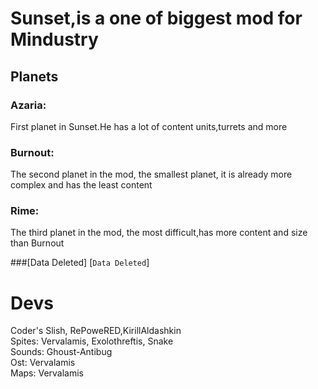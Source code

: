 # Sunset,is a one of biggest mod for Mindustry

## Planets

### Azaria:
First planet in Sunset.He has a lot of content units,turrets and more

### Burnout:
The second planet in the mod, the smallest planet, it is already more complex and has the least content

### Rime:
The third planet in the mod, the most difficult,has more content and size than Burnout

###[Data Deleted]
[`Data Deleted`]

# Devs
Coder's Slish, RePoweRED,KirillAldashkin\
Spites: Vervalamis, Exolothreftis, Snake\
Sounds: Ghoust-Antibug\
Ost: Vervalamis\
Maps: Vervalamis
